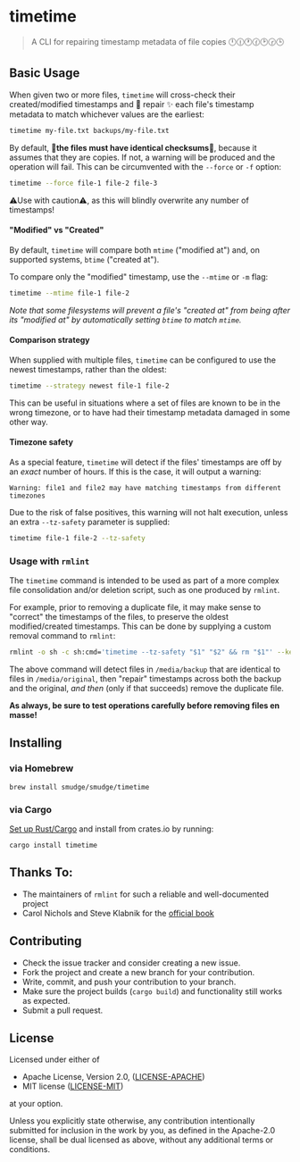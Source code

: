 # timetime

> A CLI for repairing timestamp metadata of file copies 🕛🕧🕐🕜🕑🕝🕒

## Basic Usage

When given two or more files, `timetime` will cross-check their
created/modified timestamps and 💅 repair ✨ each file's timestamp metadata to
match whichever values are the earliest:

```bash
timetime my-file.txt backups/my-file.txt
```

By default, **🚨the files must have identical checksums🚨**, because it assumes
that they are copies. If not, a warning will be produced and the operation will
fail. This can be circumvented with the `--force` or `-f` option:

```bash
timetime --force file-1 file-2 file-3
```

⚠️Use with caution⚠️, as this will blindly overwrite any number of timestamps!

#### "Modified" vs "Created"

By default, `timetime` will compare both `mtime` ("modified at") and, on
supported systems, `btime` ("created at").

To compare only the "modified" timestamp, use the `--mtime` or `-m` flag:

```bash
timetime --mtime file-1 file-2
```

_Note that some filesystems will prevent a file's "created at" from being after
its "modified at" by automatically setting `btime` to match `mtime`._

#### Comparison strategy

When supplied with multiple files, `timetime` can be configured to use the
newest timestamps, rather than the oldest:

```bash
timetime --strategy newest file-1 file-2
```

This can be useful in situations where a set of files are known to be in the
wrong timezone, or to have had their timestamp metadata damaged in some other
way.

#### Timezone safety

As a special feature, `timetime` will detect if the files' timestamps are off
by an _exact_ number of hours. If this is the case, it will output a warning:

```
Warning: file1 and file2 may have matching timestamps from different timezones
```

Due to the risk of false positives, this warning will not halt execution,
unless an extra `--tz-safety` parameter is supplied:

```bash
timetime file-1 file-2 --tz-safety
```

### Usage with `rmlint`

The `timetime` command is intended to be used as part of a more complex file
consolidation and/or deletion script, such as one produced by `rmlint`.

For example, prior to removing a duplicate file, it may make sense to "correct"
the timestamps of the files, to preserve the oldest modified/created
timestamps. This can be done by supplying a custom removal command to `rmlint`:

```bash
rmlint -o sh -c sh:cmd='timetime --tz-safety "$1" "$2" && rm "$1"' --keep-all-tagged --must-match-tagged -T df /media/backup // /media/original
```

The above command will detect files in `/media/backup` that are identical to
files in `/media/original`, then "repair" timestamps across both the backup and
the original, _and then_ (only if that succeeds) remove the duplicate file.

**As always, be sure to test operations carefully before removing files en masse!**

## Installing

### via Homebrew

```
brew install smudge/smudge/timetime
```

### via Cargo

[Set up Rust/Cargo](https://doc.rust-lang.org/book/ch01-01-installation.html)
and install from crates.io by running:

```
cargo install timetime
```

## Thanks To:

* The maintainers of `rmlint` for such a reliable and well-documented project
* Carol Nichols and Steve Klabnik for the [official book](https://doc.rust-lang.org/book/)

## Contributing

* Check the issue tracker and consider creating a new issue.
* Fork the project and create a new branch for your contribution.
* Write, commit, and push your contribution to your branch.
* Make sure the project builds (`cargo build`) and functionality still works as expected.
* Submit a pull request.

## License

Licensed under either of

- Apache License, Version 2.0, ([LICENSE-APACHE](LICENSE-APACHE))
- MIT license ([LICENSE-MIT](LICENSE-MIT))

at your option.

Unless you explicitly state otherwise, any contribution intentionally submitted for inclusion
in the work by you, as defined in the Apache-2.0 license, shall be dual licensed as above,
without any additional terms or conditions.
